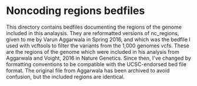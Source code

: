 # Noncoding regions bedfiles

This directory contains bedfiles documenting the regions of the genome included in this analaysis.  They are reformatted versions of nc_regions, given to me by Varun Aggarwala in Spring 2016, and which was the bedfile I used with vcftools to filter the variants from the 1,000 genomes vcfs.  These are the regions of the genome which were included in his analysis from Aggarwala and Voight, 2016 in Nature Genetics.  Since then, I've changed by formatting conventions to be compatible with the UCSC-endorsed bed file format.  The original file from Aggarwala has been archived to avoid confusion, but the included regions are identical.
